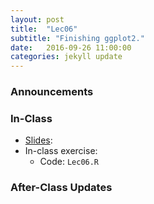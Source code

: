 ```yaml
---
layout: post
title:  "Lec06"
subtitle: "Finishing ggplot2."
date:   2016-09-26 11:00:00
categories: jekyll update
---
```




### Announcements





### In-Class

* <a href = "http://htmlpreview.github.io/?https://raw.githubusercontent.com/2016-09-Middlebury-Data-Science/Topics/master/Lec06%20Finishing%20ggplot2/Lec06.html" target = "_blank">Slides</a>:
* In-class exercise:
    + Code: `Lec06.R`


### After-Class Updates


